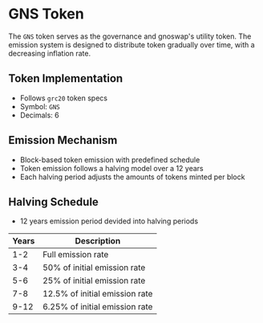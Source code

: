 # GNS Token

The `GNS` token serves as the governance and gnoswap's utility token. The emission system is designed to distribute token gradually over time, with a decreasing inflation rate.

## Token Implementation

- Follows `grc20` token specs
- Symbol: `GNS`
- Decimals: 6

## Emission Mechanism

- Block-based token emission with predefined schedule
- Token emission follows a halving model over a 12 years
- Each halving period adjusts the amounts of tokens minted per block

## Halving Schedule

- 12 years emission period devided into halving periods

| Years | Description |
| --- | --- |
| 1-2 | Full emission rate |
| 3-4 | 50% of initial emission rate |
| 5-6 | 25% of initial emission rate |
| 7-8 | 12.5% of initial emission rate |
| 9-12 | 6.25% of initial emission rate |
